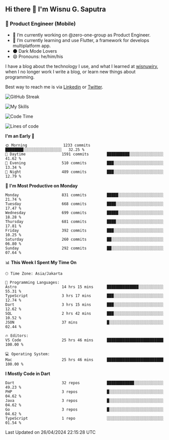 ## Hi there 👋 I'm Wisnu G. Saputra

### :mobile_phone_off: Product Engineer (Mobile)

- 🔭 I’m currently working on @zero-one-group as Product Engineer.
- 🌱 I’m currently learning and use Flutter, a framework for develops multiplatform app.
- 🌑 Dark Mode Lovers
- 😄 Pronouns: he/him/his

I have a blog about the technology I use, and what I learned at [wisnuwiry](https://wisnuwiry.space/), when I no longer work I write a blog, or learn new things about programming.

Best way to reach me is via [Linkedin](https://www.linkedin.com/in/wisnu-saputra/) or [Twitter](https://twitter.com/wisnuwiry).

![GitHub Streak](https://streak-stats.demolab.com?user=wisnuwiry&theme=dark&hide_border=true)

![My Skills](https://skillicons.dev/icons?i=dart,flutter,kotlin,swift,go,js,css,neovim,git,linux&perline=5)

<!--START_SECTION:waka-->
![Code Time](http://img.shields.io/badge/Code%20Time-1%2C207%20hrs%209%20mins-blue)

![Lines of code](https://img.shields.io/badge/From%20Hello%20World%20I%27ve%20Written-4.4%20million%20lines%20of%20code-blue)

**I'm an Early 🐤** 

```text
🌞 Morning                1233 commits        ████████░░░░░░░░░░░░░░░░░   32.25 % 
🌆 Daytime                1591 commits        ██████████░░░░░░░░░░░░░░░   41.62 % 
🌃 Evening                510 commits         ███░░░░░░░░░░░░░░░░░░░░░░   13.34 % 
🌙 Night                  489 commits         ███░░░░░░░░░░░░░░░░░░░░░░   12.79 % 
```
📅 **I'm Most Productive on Monday** 

```text
Monday                   831 commits         █████░░░░░░░░░░░░░░░░░░░░   21.74 % 
Tuesday                  668 commits         ████░░░░░░░░░░░░░░░░░░░░░   17.47 % 
Wednesday                699 commits         █████░░░░░░░░░░░░░░░░░░░░   18.28 % 
Thursday                 681 commits         ████░░░░░░░░░░░░░░░░░░░░░   17.81 % 
Friday                   392 commits         ███░░░░░░░░░░░░░░░░░░░░░░   10.25 % 
Saturday                 260 commits         ██░░░░░░░░░░░░░░░░░░░░░░░   06.80 % 
Sunday                   292 commits         ██░░░░░░░░░░░░░░░░░░░░░░░   07.64 % 
```


📊 **This Week I Spent My Time On** 

```text
🕑︎ Time Zone: Asia/Jakarta

💬 Programming Languages: 
Astro                    14 hrs 15 mins      ██████████████░░░░░░░░░░░   55.31 % 
TypeScript               3 hrs 17 mins       ███░░░░░░░░░░░░░░░░░░░░░░   12.74 % 
Dart                     3 hrs 15 mins       ███░░░░░░░░░░░░░░░░░░░░░░   12.62 % 
SQL                      2 hrs 42 mins       ███░░░░░░░░░░░░░░░░░░░░░░   10.52 % 
JSON                     37 mins             █░░░░░░░░░░░░░░░░░░░░░░░░   02.44 % 

🔥 Editors: 
VS Code                  25 hrs 46 mins      █████████████████████████   100.00 % 

💻 Operating System: 
Mac                      25 hrs 46 mins      █████████████████████████   100.00 % 
```

**I Mostly Code in Dart** 

```text
Dart                     32 repos            ████████████░░░░░░░░░░░░░   49.23 % 
PHP                      3 repos             █░░░░░░░░░░░░░░░░░░░░░░░░   04.62 % 
Java                     3 repos             █░░░░░░░░░░░░░░░░░░░░░░░░   04.62 % 
Go                       3 repos             █░░░░░░░░░░░░░░░░░░░░░░░░   04.62 % 
TypeScript               1 repo              ░░░░░░░░░░░░░░░░░░░░░░░░░   01.54 % 
```




 Last Updated on 26/04/2024 22:15:28 UTC
<!--END_SECTION:waka-->
